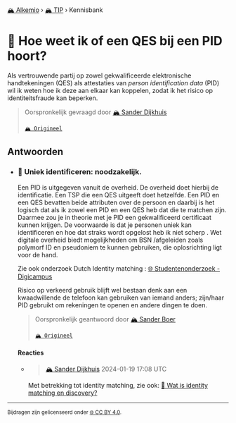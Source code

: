 [🏔️ Alkemio](https://welcome.alkem.io/) › [🏔️ TIP](https://alkem.io/tip/dashboard) › Kennisbank
# 📄 Hoe weet ik of een QES bij een PID hoort?
Als vertrouwende partij op zowel gekwalificeerde elektronische handtekeningen (QES) als attestaties van *person identification data* (PID) wil ik weten hoe ik deze aan elkaar kan koppelen, zodat ik het risico op identiteitsfraude kan beperken.
> Oorspronkelijk gevraagd door [🏔️ Sander Dijkhuis](https://alkem.io/user/sander-dijkhuis-3912)
>
> [`🏔️ Origineel`](https://alkem.io/tip/collaboration/hoeweetikofeenq-9307)

## Antwoorden
- ### <a id="uniekidentificeren-2659"></a> 📌 Uniek identificeren: noodzakelijk.
  Een PID is uitgegeven vanuit de overheid. De overheid doet hierbij de identificatie. Een TSP die een QES uitgeeft doet hetzelfde. Een PID en een QES bevatten beide attributen over de persoon en daarbij is het logisch dat als ik zowel een PID en een QES heb dat die te matchen zijn. Daarmee zou je in theorie met je PID een gekwalificeerd certificaat kunnen krijgen. De voorwaarde is dat je personen uniek kan identificeren en hoe dat straks wordt opgelost heb ik niet scherp . Wet digitale overheid biedt mogelijkheden om BSN /afgeleiden zoals polymorf ID en pseudoniem te kunnen gebruiken, die oplosrichting ligt voor de hand.
  
  Zie ook onderzoek Dutch Identity matching : [🌐 Studentenonderzoek - Digicampus](https://digicampus.tech/studentenonderzoek/)
  
  Risico op verkeerd gebruik blijft wel bestaan denk aan een kwaadwillende de telefoon kan gebruiken van iemand anders; zijn/haar PID gebruikt om rekeningen te openen en andere dingen te doen.

  > Oorspronkelijk geantwoord door [🏔️ Sander Boer](https://alkem.io/tip/collaboration/hoeweetikofeenq-9307/posts/uniekidentificeren-2659)
  >
  > [`🏔️ Origineel`](https://alkem.io/tip/collaboration/hoeweetikofeenq-9307/posts/uniekidentificeren-2659)

  #### Reacties
    - > [🏔️ Sander Dijkhuis](https://alkem.io/user/sander-dijkhuis-3912) 2024-01-19 17:08 UTC
          
      Met betrekking tot identity matching, zie ook: [📄 Wat is identity matching en discovery?](watisidentitymatc-4236.md)
* * *
<small>Bijdragen zijn gelicenseerd onder [🌐 CC BY 4.0](https://creativecommons.org/licenses/by/4.0/deed.nl).</small>
